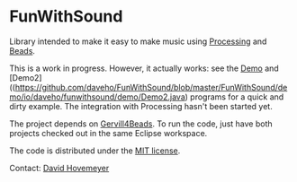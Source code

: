 FunWithSound
============

Library intended to make it easy to make music using [Processing](http://processessing.org) and [Beads](http://www.beadsproject.net).

This is a work in progress.  However, it actually works: see the [Demo](https://github.com/daveho/FunWithSound/blob/master/FunWithSound/demo/io/daveho/funwithsound/demo/Demo.java) and [Demo2]((https://github.com/daveho/FunWithSound/blob/master/FunWithSound/demo/io/daveho/funwithsound/demo/Demo2.java) programs for a quick and dirty example.  The integration with Processing hasn't been started yet.

The project depends on [Gervill4Beads](https://github.com/daveho/Gervill4Beads).  To run the code, just have both projects checked out in the same Eclipse workspace.

The code is distributed under the [MIT license](https://github.com/daveho/FunWithSound/blob/master/LICENSE.txt).

Contact: [David Hovemeyer](mailto:david.hovemeyer@gmail.com)
